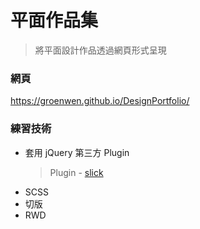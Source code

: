 # 平面作品集
>將平面設計作品透過網頁形式呈現

### 網頁
https://groenwen.github.io/DesignPortfolio/

### 練習技術
* 套用 jQuery 第三方 Plugin    
  >Plugin - [slick](http://kenwheeler.github.io/slick/)
* SCSS
* 切版
* RWD
